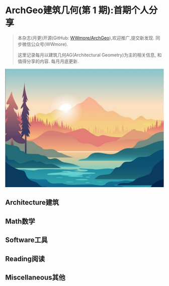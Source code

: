 # ArchGeo建筑几何(第 1 期):首期个人分享

> 本杂志(月更)开源(GitHub: [WWmore/ArchGeo](https://github.com/wwmore/ArchGeo)),欢迎推广,提交新发现.
> 同步微信公众号(WWmore).
>
> 这里记录每月以建筑几何AG(Architectural Geometry)为主的相关信息, 和值得分享的内容.
> 每月月底更新.

![teaser](https://github.com/WWmore/ArchGeo/blob/main/asset/2021-1/teaser.jpg)





## Architecture建筑



## Math数学



## Software工具



## Reading阅读



## Miscellaneous其他